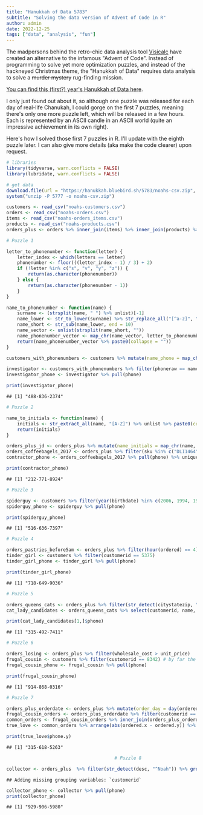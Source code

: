 ```yaml
---
title: "Hanukkah of Data 5783"
subtitle: "Solving the data version of Advent of Code in R"
author: admin
date: 2022-12-25
tags: ["data", "analysis", "fun"]
---
```


The madpersons behind the retro-chic data analysis tool [Visicalc](https://visicalc.org) have created an alternative to the infamous "Advent of Code". Instead of programming to solve yet more optimization puzzles, and instead of the hackneyed Christmas theme, the "Hanukkah of Data" requires data analysis to solve a ~~murder mystery~~ rug-finding mission.

[You can find this (first?) year's Hanukkah of Data here](https://hanukkah.bluebird.sh/5783/).

I only just found out about it, so although one puzzle was released for each day of real-life Chanukah, I could gorge on the first 7 puzzles, meaning there's only one more puzzle left, which will be released in a few hours. Each is represented by an ASCII candle in an ASCII world (quite an impressive achievement in its own right).

Here's how I solved those first 7 puzzles in R. I'll update with the eighth puzzle later. I can also give more details (aka make the code clearer) upon request.


```r
# libraries
library(tidyverse, warn.conflicts = FALSE)
library(lubridate, warn.conflicts = FALSE)

# get data
download.file(url = "https://hanukkah.bluebird.sh/5783/noahs-csv.zip", destfile = "noahs-csv.zip")
system("unzip -P 5777 -o noahs-csv.zip")

customers <- read_csv("noahs-customers.csv")
orders <- read_csv("noahs-orders.csv")
items <- read_csv("noahs-orders_items.csv")
products <- read_csv("noahs-products.csv")
orders_plus <- orders %>% inner_join(items) %>% inner_join(products) %>% inner_join(customers)
```


```r
# Puzzle 1

letter_to_phonenumber <- function(letter) {
    letter_index <- which(letters == letter)
    phonenumber <- floor(((letter_index - 1) / 3) + 2)
    if (!letter %in% c("s", "v", "y", "z")) {
        return(as.character(phonenumber))
    } else {
        return(as.character(phonenumber - 1))
    }
}

name_to_phonenumber <- function(name) {
    surname <- (strsplit(name, " ") %>% unlist)[-1]
    name_lower <- str_to_lower(surname) %>% str_replace_all("[^a-z]", "")
    name_short <- str_sub(name_lower, end = 10)
    name_vector <- unlist(strsplit(name_short, ""))
    name_phonenumber_vector <- map_chr(name_vector, letter_to_phonenumber)
    return(name_phonenumber_vector %>% paste0(collapse = ""))
}

customers_with_phonenumbers <- customers %>% mutate(name_phone = map_chr(name, name_to_phonenumber)) %>% mutate(phoneraw = str_replace_all(phone, "-", ""))

investigator <- customers_with_phonenumbers %>% filter(phoneraw == name_phone)
investigator_phone <- investigator %>% pull(phone)

print(investigator_phone)
```

```
## [1] "488-836-2374"
```


```r
# Puzzle 2

name_to_initials <- function(name) {
    initials <- str_extract_all(name, "[A-Z]") %>% unlist %>% paste0(collapse = "")
    return(initials)
}

orders_plus_jd <- orders_plus %>% mutate(name_initials = map_chr(name, name_to_initials)) %>% filter(name_initials == "JD")
orders_coffeebagels_2017 <- orders_plus %>% filter(sku %in% c("DLI1464", "BKY4234", "BKY5887")) %>% group_by(orderid) %>% filter(n() > 1) %>% ungroup %>% filter(year(shipped) == 2017)
contractor_phone <- orders_coffeebagels_2017 %>% pull(phone) %>% unique

print(contractor_phone)
```

```
## [1] "212-771-8924"
```


```r
# Puzzle 3

spiderguy <- customers %>% filter(year(birthdate) %in% c(2006, 1994, 1982, 1970, 1958, 1946, 1934)) %>% filter( month(birthdate) %in% c(3,4)) %>% filter(citystatezip == "South Ozone Park, NY 11420")
spiderguy_phone <- spiderguy %>% pull(phone)

print(spiderguy_phone)
```

```
## [1] "516-636-7397"
```


```r
# Puzzle 4

orders_pastries_before5am <- orders_plus %>% filter(hour(ordered) == 4) %>% filter(ordered == shipped) %>% filter(str_detect(sku, "BKY"))
tinder_girl <- customers %>% filter(customerid == 5375)
tinder_girl_phone <- tinder_girl %>% pull(phone)

print(tinder_girl_phone)
```

```
## [1] "718-649-9036"
```


```r
# Puzzle 5

orders_queens_cats <- orders_plus %>% filter(str_detect(citystatezip, "Queens")) %>% filter(str_detect(desc, "Cat"))
cat_lady_candidates <- orders_queens_cats %>% select(customerid, name, phone) %>% distinct # only one female name

print(cat_lady_candidates[1,]$phone)
```

```
## [1] "315-492-7411"
```


```r
# Puzzle 6

orders_losing <- orders_plus %>% filter(wholesale_cost > unit_price)
frugal_cousin <- customers %>% filter(customerid == 8342) # by far the most lossy orders
frugal_cousin_phone <- frugal_cousin %>% pull(phone)

print(frugal_cousin_phone)
```

```
## [1] "914-868-0316"
```


```r
# Puzzle 7

orders_plus_orderdate <- orders_plus %>% mutate(order_day = day(ordered), order_month = month(ordered), order_year = year(ordered)) %>% mutate(desc_without_colour = (str_replace(desc, "\\([a-z]+\\)", "") %>% str_squish))
frugal_cousin_orders <- orders_plus_orderdate %>% filter(customerid == 8342)
common_orders <- frugal_cousin_orders %>% inner_join(orders_plus_orderdate, by=c("desc_without_colour", "order_day", "order_month", "order_year")) %>% filter(customerid.y != 8342) %>% filter(desc.x != desc.y)
true_love <- common_orders %>% arrange(abs(ordered.x - ordered.y)) %>% select(ordered.x, ordered.y, name.y, phone.y) %>% slice(1)

print(true_love$phone.y)
```

```
## [1] "315-618-5263"
```


```r
                                        # Puzzle 8

collector <- orders_plus  %>% filter(str_detect(desc, "^Noah")) %>% group_by(customerid) %>% filter(n() > 200) %>% select(name, phone) %>% distinct
```

```
## Adding missing grouping variables: `customerid`
```

```r
collector_phone <- collector %>% pull(phone)
print(collector_phone)
```

```
## [1] "929-906-5980"
```
